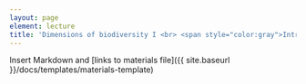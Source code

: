 ```yaml
---
layout: page
element: lecture
title: 'Dimensions of biodiversity I <br> <span style="color:gray">Intro to R and version control</span>'
---
```


Insert Markdown and [links to materials file]({{ site.baseurl }}/docs/templates/materials-template)
